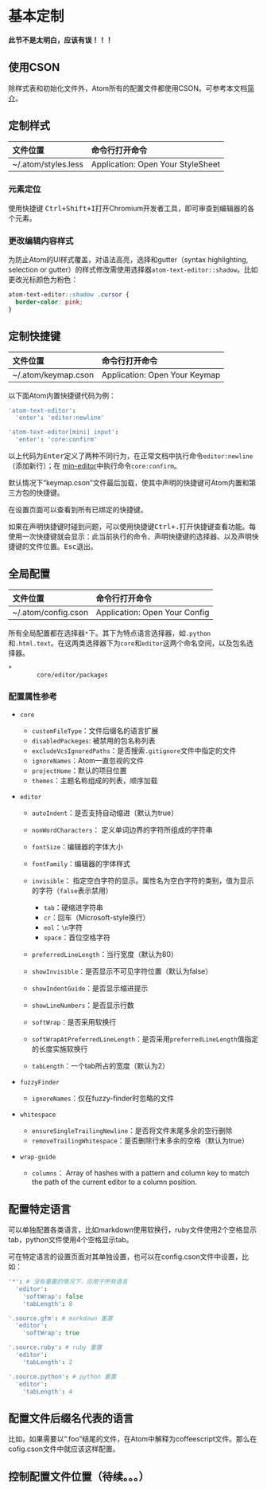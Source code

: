 # 基本定制

**此节不是太明白，应该有误！！！**

## 使用CSON

除样式表和初始化文件外，Atom所有的配置文件都使用CSON。可参考本文档[简介](../CSON简介.md)。

## 定制样式

| 文件位置                | 命令行打开命令                           |
| :------------------ | :-------------------------------- |
| ~/.atom/styles.less | Application: Open Your StyleSheet |

### 元素定位

使用快捷键 <kbd>Ctrl+Shift+I</kbd>打开Chromium开发者工具，即可审查到编辑器的各个元素。

### 更改编辑内容样式

为防止Atom的UI样式覆盖，对语法高亮，选择和gutter（syntax highlighting, selection or gutter）的样式修改需使用选择器`atom-text-editor::shadow`。比如更改光标颜色为粉色：

```css
atom-text-editor::shadow .cursor {
  border-color: pink;
}
```

## 定制快捷键

| 文件位置                | 命令行打开命令                       |
| :------------------ | :---------------------------- |
| ~/.atom/keymap.cson | Application: Open Your Keymap |

以下面Atom内置快捷键代码为例：

```coffee
'atom-text-editor':
  'enter': 'editor:newline'

'atom-text-editor[mini] input':
  'enter': 'core:confirm'
```

以上代码为<kbd>Enter</kbd>定义了两种不同行为，在正常文档中执行命令`editor:newline`（添加新行）；在 [min-editor](../faq.md)中执行命令`core:confirm`。

默认情况下“keymap.cson”文件最后加载，使其中声明的快捷键可Atom内置和第三方包的快捷键。

在设置页面可以查看到所有已绑定的快捷键。

如果在声明快捷键时碰到问题，可以使用快捷键<kbd>Ctrl+.</kbd>打开快捷键查看功能。每使用一次快捷键就会显示：此当前执行的命令、声明快捷键的选择器、以及声明快捷键的文件位置。<kbd>Esc</kbd>退出。

## 全局配置

| 文件位置                | 命令行打开命令                       |
| :------------------ | :---------------------------- |
| ~/.atom/config.cson | Application: Open Your Config |

所有全局配置都在选择器`*`下。其下为特点语言选择器，如`.python`和`.html.text`。在这两类选择器下为`core`和`editor`这两个命名空间，以及包名选择器。

    *
    		core/editor/packages

### 配置属性参考

-   `core`

    -   `customFileType`：文件后缀名的语言扩展
    -   `disabledPackeges`: 被禁用的包名称列表
    -   `excludeVcsIgnoredPaths`：是否搜索`.gitignore`文件中指定的文件
    -   `ignoreNames`：Atom一直忽视的文件
    -   `projectHome`：默认的项目位置
    -   `themes`：主题名称组成的列表，顺序加载

-   `editor`

    -   `autoIndent`：是否支持自动缩进（默认为true）
    -   `nonWordCharacters`： 定义单词边界的字符所组成的字符串
    -   `fontSize`：编辑器的字体大小
    -   `fontFamily`：编辑器的字体样式
    -   `invisible`： 指定空白字符的显示。属性名为空白字符的类别，值为显示的字符（`false`表示禁用）

        -   `tab`：硬缩进字符串
        -   `cr`：回车（Microsoft-style换行）
        -   `eol`：`\n`字符
        -   `space`：首位空格字符

    -   `preferredLineLength`：当行宽度（默认为80）
    -   `showInvisible`：是否显示不可见字符位置（默认为false）
    -   `showIndentGuide`：是否显示缩进提示
    -   `showLineNumbers`：是否显示行数

    -   `softWrap`：是否采用软换行
    -   `softWrapAtPreferredLineLength`：是否采用`preferredLineLength`值指定的长度实施软换行
    -   `tabLength`：一个tab所占的宽度（默认为2）

-   `fuzzyFinder`

    -   `ignoreNames`：仅在fuzzy-finder时忽略的文件

-   `whitespace`

    -   `ensureSingleTrailingNewline`：是否将文件末尾多余的空行删除
    -   `removeTrailingWhitespace`：是否删除行末多余的空格（默认为true）

-   `wrap-guide`
    -   `columns`： Array of hashes with a pattern and column key to match the path of the current editor to a column position.

## 配置特定语言

可以单独配置各类语言，比如markdown使用软换行，ruby文件使用2个空格显示tab，python文件使用4个空格显示tab。

可在特定语言的设置页面对其单独设置，也可以在config.cson文件中设置，比如：

```coffee
'*': # 没有重置的情况下，应用于所有语言
  'editor':
    'softWrap': false
    'tabLength': 8

'.source.gfm': # markdown 重置
  'editor':
    'softWrap': true

'.source.ruby': # ruby 重置
  'editor':
    'tabLength': 2

'.source.python': # python 重置
  'editor':
    'tabLength': 4
```

## 配置文件后缀名代表的语言

比如，如果需要以“.foo”结尾的文件，在Atom中解释为coffeescript文件。那么在cofig.cson文件中就应该这样配置。

## 控制配置文件位置（待续。。。）
